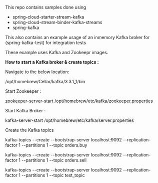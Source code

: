 This repo contains samples done using
- spring-cloud-starter-stream-kafka
- spring-cloud-stream-binder-kafka-streams
- spring-kafka

This also contains an example usage of an inmemory Kafka broker for (spring-kafka-test) for integration tests

These example uses Kafka and Zookeepr images.

**How to start a Kafka broker & create topics :**

Navigate to the below location:

/opt/homebrew/Cellar/kafka/3.3.1_1/bin


Start Zookeeper :

zookeeper-server-start /opt/homebrew/etc/kafka/zookeeper.properties

Start Kafka Broker :

kafka-server-start /opt/homebrew/etc/kafka/server.properties

Create the Kafka topics

kafka-topics --create --bootstrap-server localhost:9092 --replication-factor 1 --partitions 1 --topic orders.buy

kafka-topics --create --bootstrap-server localhost:9092 --replication-factor 1 --partitions 1 --topic orders.sell

kafka-topics --create --bootstrap-server localhost:9092 --replication-factor 1 --partitions 1 --topic test_topic
